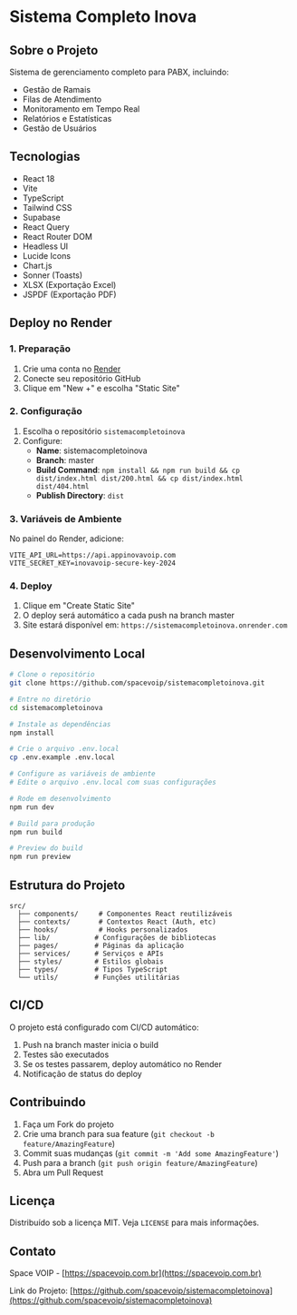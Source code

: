 # Sistema Completo Inova

## Sobre o Projeto

Sistema de gerenciamento completo para PABX, incluindo:
- Gestão de Ramais
- Filas de Atendimento
- Monitoramento em Tempo Real
- Relatórios e Estatísticas
- Gestão de Usuários

## Tecnologias

- React 18
- Vite
- TypeScript
- Tailwind CSS
- Supabase
- React Query
- React Router DOM
- Headless UI
- Lucide Icons
- Chart.js
- Sonner (Toasts)
- XLSX (Exportação Excel)
- JSPDF (Exportação PDF)

## Deploy no Render

### 1. Preparação

1. Crie uma conta no [Render](https://render.com)
2. Conecte seu repositório GitHub
3. Clique em "New +" e escolha "Static Site"

### 2. Configuração

1. Escolha o repositório `sistemacompletoinova`
2. Configure:
   - **Name**: sistemacompletoinova
   - **Branch**: master
   - **Build Command**: `npm install && npm run build && cp dist/index.html dist/200.html && cp dist/index.html dist/404.html`
   - **Publish Directory**: `dist`

### 3. Variáveis de Ambiente

No painel do Render, adicione:
```env
VITE_API_URL=https://api.appinovavoip.com
VITE_SECRET_KEY=inovavoip-secure-key-2024
```

### 4. Deploy

1. Clique em "Create Static Site"
2. O deploy será automático a cada push na branch master
3. Site estará disponível em: `https://sistemacompletoinova.onrender.com`

## Desenvolvimento Local

```bash
# Clone o repositório
git clone https://github.com/spacevoip/sistemacompletoinova.git

# Entre no diretório
cd sistemacompletoinova

# Instale as dependências
npm install

# Crie o arquivo .env.local
cp .env.example .env.local

# Configure as variáveis de ambiente
# Edite o arquivo .env.local com suas configurações

# Rode em desenvolvimento
npm run dev

# Build para produção
npm run build

# Preview do build
npm run preview
```

## Estrutura do Projeto

```
src/
  ├── components/     # Componentes React reutilizáveis
  ├── contexts/       # Contextos React (Auth, etc)
  ├── hooks/          # Hooks personalizados
  ├── lib/           # Configurações de bibliotecas
  ├── pages/         # Páginas da aplicação
  ├── services/      # Serviços e APIs
  ├── styles/        # Estilos globais
  ├── types/         # Tipos TypeScript
  └── utils/         # Funções utilitárias
```

## CI/CD

O projeto está configurado com CI/CD automático:
1. Push na branch master inicia o build
2. Testes são executados
3. Se os testes passarem, deploy automático no Render
4. Notificação de status do deploy

## Contribuindo

1. Faça um Fork do projeto
2. Crie uma branch para sua feature (`git checkout -b feature/AmazingFeature`)
3. Commit suas mudanças (`git commit -m 'Add some AmazingFeature'`)
4. Push para a branch (`git push origin feature/AmazingFeature`)
5. Abra um Pull Request

## Licença

Distribuído sob a licença MIT. Veja `LICENSE` para mais informações.

## Contato

Space VOIP - [https://spacevoip.com.br](https://spacevoip.com.br)

Link do Projeto: [https://github.com/spacevoip/sistemacompletoinova](https://github.com/spacevoip/sistemacompletoinova)
